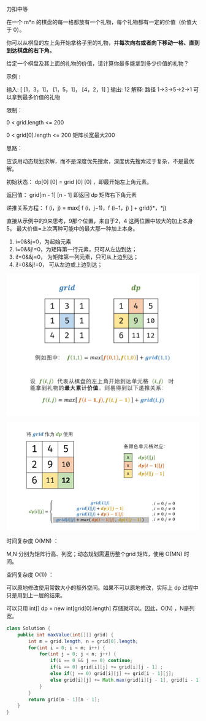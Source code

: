力扣中等



在一个 m*n 的棋盘的每一格都放有一个礼物，每个礼物都有一定的价值（价值大于 0）。

你可以从棋盘的左上角开始拿格子里的礼物，并**每次向右或者向下移动一格、直到到达棋盘的右下角。**

给定一个棋盘及其上面的礼物的价值，请计算你最多能拿到多少价值的礼物？



示例 :

输入: 
[
  [1，3，1]，
  [1，5，1]，
  [4，2，1]
]
输出: 12
解释: 路径 1→3→5→2→1 可以拿到最多价值的礼物



限制：

0 < grid.length <= 200

0 < grid[0].length <= 200	矩阵长宽最大200





思路：

应该用动态规划求解，而不是深度优先搜索，深度优先搜索过于复杂，不是最优解。 



初始状态： dp[0] [0] = grid [0] [0] ，即最开始左上角元素。

返回值： grid[m - 1] [n - 1]  即返回 dp 矩阵右下角元素 



递推关系方程： f (i，j) = max[ f (i，j−1)，f (i−1，j) ] + grid(i*，*j) 

直接从示例中的9来思考，9那个位置，来自于2，4 这两位置中较大的加上本身 5。
最大价值=上次两种可能中的最大那一种加上本身。



1. i=0&&j=0，为起始元素
2. i=0&&j!=0，为矩阵第一行元素，只可从左边到达； 
3. i!=0&&j=0， 为矩阵第一列元素，只可从上边到达； 
4. i!=0&&j!=0， 可从左边或上边到达； 

![1615993803660](../../../assets/1615993803660.png)



![1615993834356](../../../assets/1615993834356.png)

时间复杂度 O(MN) ： 

M,N 分别为矩阵行高、列宽；动态规划需遍历整个grid 矩阵，使用 O(MN) 时间。

空间复杂度 O(1)) ：

可以原地修改使用常数大小的额外空间。如果不可以原地修改，实际上 dp 过程中只是用到上一层的结果。

可以只用 int[] dp = new int[grid[0].length]  存储就可以。因此，O(N) ，N是列宽。

````java
class Solution {
    public int maxValue(int[][] grid) {
        int m = grid.length, n = grid[0].length;
        for(int i = 0; i < m; i++) {
            for(int j = 0; j < n; j++) {
                if(i == 0 && j == 0) continue;
                if(i == 0) grid[i][j] += grid[i][j - 1] ;
                else if(j == 0) grid[i][j] += grid[i - 1][j];
                else grid[i][j] += Math.max(grid[i][j - 1], grid[i - 1][j]);
            }
        }
        return grid[m - 1][n - 1];
    }
}
````

